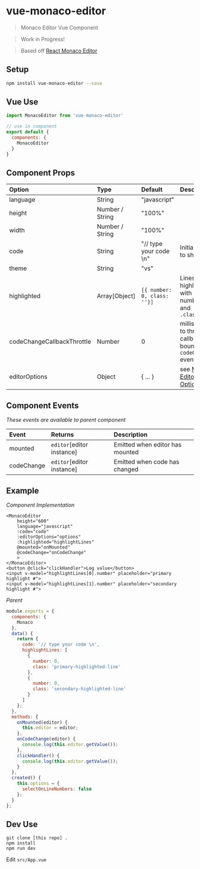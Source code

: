 # vue-monaco-editor

> Monaco Editor Vue Component

> Work in Progress!

> Based off [React Monaco Editor](https://github.com/superRaytin/react-monaco-editor)

## Setup

``` bash
npm install vue-monaco-editor --save
```

## Vue Use

```js
import MonacoEditor from 'vue-monaco-editor'

// use in component
export default {
  components: {
    MonacoEditor
  }
}
```

## Component Props

| Option        | Type          | Default | Description
|:-------------|:-------------|:-------|:-------|
| language      | String        | "javascript" | |
| height        | Number / String | "100%" ||
| width | Number / String | "100%" ||
| code | String | "// type your code \n" | Initial code to show |
| theme | String | "vs" | |
| highlighted | Array[Object] | `[{ number: 0, class: ''}]` | Lines to highlight with numbers and `.classes` |
| codeChangeCallbackThrottle | Number | 0 | milliseconds to throttle callback bound to `codeChange` event |
| editorOptions | Object | { ... } | see [Monaco Editor Options](https://microsoft.github.io/monaco-editor/api/interfaces/monaco.editor.ieditorconstructionoptions.html) |

## Component Events

*These events are available to parent component*

| Event        | Returns          | Description
|:-------------|:-------------|:-------|
|mounted|`editor`[editor instance]|Emitted when editor has mounted|
|codeChange|`editor`[editor instance]|Emitted when code has changed|

## Example

*Component Implementation*
```vue
<MonacoEditor
    height="600"
    language="javascript"
    :code="code"
    :editorOptions="options"
    :highlighted="highlightLines"
    @mounted="onMounted"
    @codeChange="onCodeChange"
    >
</MonacoEditor>
<button @click="clickHandler">Log value</button>
<input v-model="highlightLines[0].number" placeholder="primary highlight #">
<input v-model="highlightLines[1].number" placeholder="secondary highlight #">
```

*Parent*
```js
module.exports = {
  components: {
    Monaco
  },
  data() {
    return {
      code: '// type your code \n',
      highlightLines: [
        {
          number: 0,
          class: 'primary-highlighted-line'
        },
        {
          number: 0,
          class: 'secondary-highlighted-line'
        }
      ]
    };
  },
  methods: {
    onMounted(editor) {
      this.editor = editor;
    },
    onCodeChange(editor) {
      console.log(this.editor.getValue());
    },
    clickHandler() {
      console.log(this.editor.getValue());
    }
  },
  created() {
    this.options = {
      selectOnLineNumbers: false
    };
  }
};
```

## Dev Use

```
git clone [this repo] .
npm install
npm run dev
```

Edit `src/App.vue`

